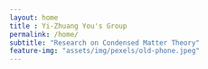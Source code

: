```yaml
--- 
layout: home 
title : Yi-Zhuang You's Group 
permalink: /home/
subtitle: "Research on Condensed Matter Theory" 
feature-img: "assets/img/pexels/old-phone.jpeg"
---
```


